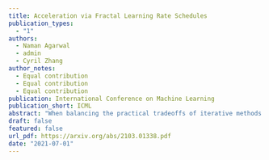 ```yaml
---
title: Acceleration via Fractal Learning Rate Schedules
publication_types:
  - "1"
authors:
  - Naman Agarwal
  - admin
  - Cyril Zhang
author_notes:
  - Equal contribution
  - Equal contribution
  - Equal contribution
publication: International Conference on Machine Learning
publication_short: ICML
abstract: "When balancing the practical tradeoffs of iterative methods for large-scale optimization, the learning rate schedule remains notoriously difficult to understand and expensive to tune. We demonstrate the presence of these subtleties even in the innocuous case when the objective is a convex quadratic. We reinterpret an iterative algorithm from the numerical analysis literature as what we call the Chebyshev learning rate schedule for accelerating vanilla gradient descent, and show that the problem of mitigating instability leads to a fractal ordering of step sizes. We provide some experiments and discussion to challenge current understandings of the \"edge of stability\" in deep learning: even in simple settings, provable acceleration can be obtained by making negative local progress on the objective."
draft: false
featured: false
url_pdf: https://arxiv.org/abs/2103.01338.pdf
date: "2021-07-01"
---
```

